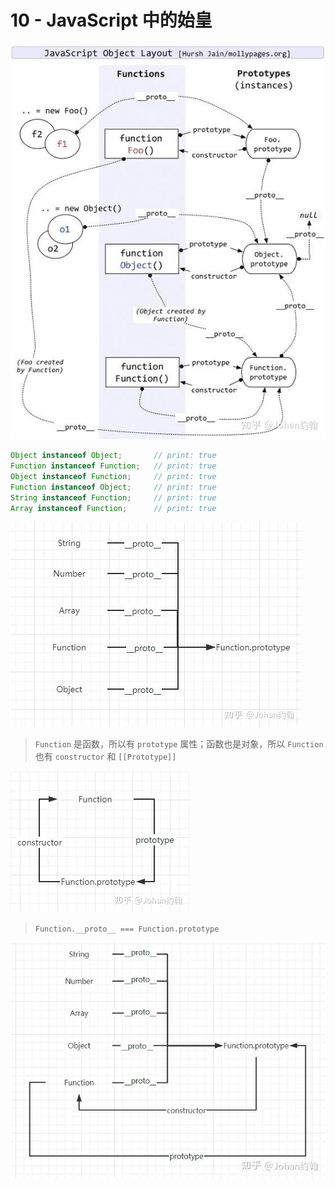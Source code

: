 # 10 - JavaScript 中的始皇

![Object Layout](/static/v2-4ce4503cf382c98f127671e0c29694ed_r.jpg)

```javascript
Object instanceof Object;       // print: true
Function instanceof Function;   // print: true
Object instanceof Function;     // print: true
Function instanceof Object;     // print: true
String instanceof Function;     // print: true
Array instanceof Function;      // print: true
```

![内置函数的原型链关系图](/static/v2-c8b8984d819b72bb249ed3e1b6c02563_r.jpg)

> `Function` 是函数，所以有 `prototype` 属性；函数也是对象，所以 `Function` 也有 `constructor` 和 `[[Prototype]]`

![Function 关系图](/static/v2-03105229bc67fe42dad59f006fb19160_720w.webp)

> `Function.__proto__ === Function.prototype`

![`Function.__proto__ === Function.prototype`](/static/v2-a2b2aa161fa61dab1b788f64b4664409_r.jpg)